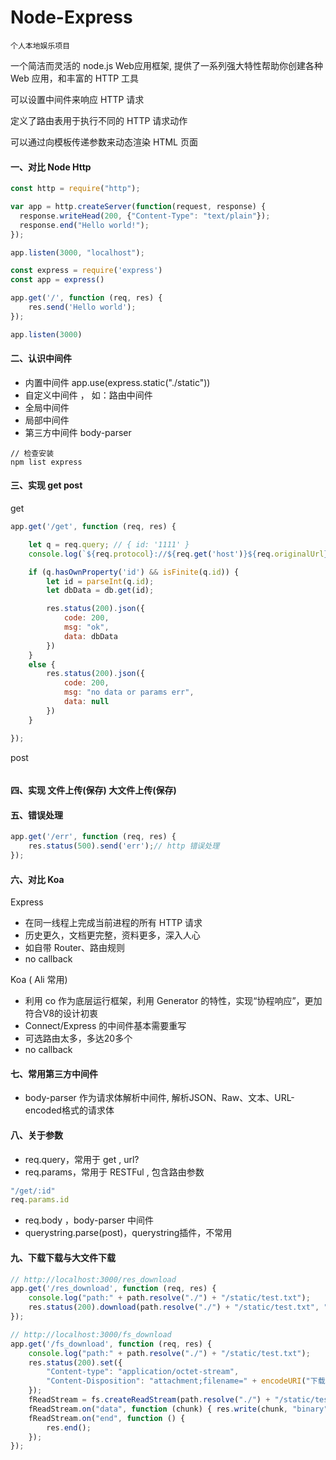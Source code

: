 # Node-Express

`个人本地娱乐项目`

一个简洁而灵活的 node.js Web应用框架, 提供了一系列强大特性帮助你创建各种 Web 应用，和丰富的 HTTP 工具

可以设置中间件来响应 HTTP 请求

定义了路由表用于执行不同的 HTTP 请求动作

可以通过向模板传递参数来动态渲染 HTML 页面

#### 一、对比 Node Http

```js
const http = require("http");

var app = http.createServer(function(request, response) {
  response.writeHead(200, {"Content-Type": "text/plain"});
  response.end("Hello world!");
});

app.listen(3000, "localhost");
```

```js
const express = require('express')
const app = express()

app.get('/', function (req, res) {
    res.send('Hello world');
});

app.listen(3000)
```

#### 二、认识中间件

+ 内置中间件 app.use(express.static("./static"))
+ 自定义中间件 ， 如：路由中间件
+ 全局中间件
+ 局部中间件
+ 第三方中间件 body-parser

```
// 检查安装
npm list express
```

#### 三、实现 get post 

get

```js
app.get('/get', function (req, res) {

    let q = req.query; // { id: '1111' }
    console.log(`${req.protocol}://${req.get('host')}${req.originalUrl}`, q);

    if (q.hasOwnProperty('id') && isFinite(q.id)) {
        let id = parseInt(q.id);
        let dbData = db.get(id);

        res.status(200).json({
            code: 200,
            msg: "ok",
            data: dbData
        })
    }
    else {
        res.status(200).json({
            code: 200,
            msg: "no data or params err",
            data: null
        })
    }

});
```


post

```js
```


#### 四、实现 文件上传(保存) 大文件上传(保存)

#### 五、错误处理

```js
app.get('/err', function (req, res) {
    res.status(500).send('err');// http 错误处理
});

```

#### 六、对比 Koa

Express

+ 在同一线程上完成当前进程的所有 HTTP 请求
+ 历史更久，文档更完整，资料更多，深入人心
+ 如自带 Router、路由规则
+ no callback

Koa ( Ali 常用)

+ 利用 co 作为底层运行框架，利用 Generator 的特性，实现“协程响应”，更加符合V8的设计初衷
+ Connect/Express 的中间件基本需要重写
+ 可选路由太多，多达20多个
+ no callback

#### 七、常用第三方中间件

+  body-parser 作为请求体解析中间件, 解析JSON、Raw、文本、URL-encoded格式的请求体


#### 八、关于参数

+ req.query，常用于 get , url?
+ req.params，常用于 RESTFul , 包含路由参数
```js
"/get/:id"
req.params.id
```
+ req.body ，body-parser 中间件
+ querystring.parse(post)，querystring插件，不常用


#### 九、下载下载与大文件下载

```js
// http://localhost:3000/res_download
app.get('/res_download', function (req, res) {
    console.log("path:" + path.resolve("./") + "/static/test.txt");
    res.status(200).download(path.resolve("./") + "/static/test.txt", "download.txt");
});

// http://localhost:3000/fs_download
app.get('/fs_download', function (req, res) {
    console.log("path:" + path.resolve("./") + "/static/test.txt");
    res.status(200).set({
        "Content-type": "application/octet-stream",
        "Content-Disposition": "attachment;filename=" + encodeURI("下载文件.txt")
    });
    fReadStream = fs.createReadStream(path.resolve("./") + "/static/test.txt");
    fReadStream.on("data", function (chunk) { res.write(chunk, "binary") });
    fReadStream.on("end", function () {
        res.end();
    });
});
```